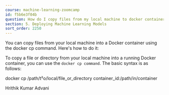 ```yaml
---
course: machine-learning-zoomcamp
id: f5b6e3f04b
question: How do I copy files from my local machine to docker container?
section: 5. Deploying Machine Learning Models
sort_order: 2250
---
```


You can copy files from your local machine into a Docker container using the docker cp command. Here's how to do it:

To copy a file or directory from your local machine into a running Docker container, you can use the `docker cp command`. The basic syntax is as follows:

docker cp /path/t²o/local/file_or_directory container_id:/path/in/container

Hrithik Kumar Advani

